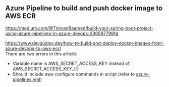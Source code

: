 ## Azure Pipeline to build and push docker image to AWS ECR
https://medium.com/@TimvanBaarsen/build-your-spring-boot-project-using-azure-pipelines-in-azure-devops-3305977991d  

https://www.devguides.dev/how-to-build-and-deploy-docker-images-from-azure-devops-to-aws-ecr/  
There are two errors in this article:
- Variable name is AWS_SECRET_ACCESS_KEY instead of AWS_SECRET_ACCESS_KEY_ID
- Should include aws configure commands in script (refer to [azure-pipelines.yml](azure-pipelines.yml))
